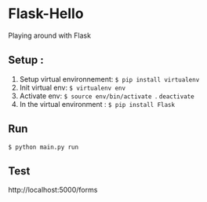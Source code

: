 # Flask-Hello
Playing around with Flask

## Setup :

1. Setup virtual environnement: `$ pip install virtualenv`
2. Init virtual env: `$ virtualenv env`
3. Activate env: `$ source env/bin/activate `. `deactivate`
4. In the virtual environment : `$ pip install Flask`

## Run
`$ python main.py run`

## Test
http://localhost:5000/forms
